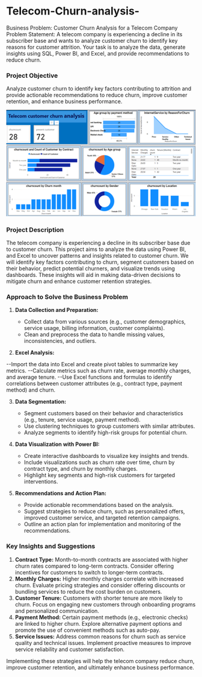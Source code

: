 # Telecom-Churn-analysis-
Business Problem: Customer Churn Analysis for a Telecom Company
Problem Statement: A telecom company is experiencing a decline in its subscriber base and wants to analyze customer churn to identify key reasons for customer attrition. Your task is to analyze the data, generate insights using SQL, Power BI, and Excel, and provide recommendations to reduce churn.

### Project Objective
Analyze customer churn to identify key factors contributing to attrition and provide actionable recommendations to reduce churn, improve customer retention, and enhance business performance.


![image alt](telechurnreport.png)


### Project Description
The telecom company is experiencing a decline in its subscriber base due to customer churn. This project aims to analyze the data using Power BI, and Excel to uncover patterns and insights related to customer churn. We will identify key factors contributing to churn, segment customers based on their behavior, predict potential churners, and visualize trends using dashboards. These insights will aid in making data-driven decisions to mitigate churn and enhance customer retention strategies.

### Approach to Solve the Business Problem

1. **Data Collection and Preparation:**
   - Collect data from various sources (e.g., customer demographics, service usage, billing information, customer complaints).
   - Clean and preprocess the data to handle missing values, inconsistencies, and outliers.
  

2. **Excel Analysis:**

--Import the data into Excel and create pivot tables to summarize key metrics.
--Calculate metrics such as churn rate, average monthly charges, and average tenure.
--Use Excel functions and formulas to identify correlations between customer attributes (e.g., contract type, payment method) and churn.

3. **Data Segmentation:**
   - Segment customers based on their behavior and characteristics (e.g., tenure, service usage, payment method).
   - Use clustering techniques to group customers with similar attributes.
   - Analyze segments to identify high-risk groups for potential churn.

4. **Data Visualization with Power BI:**
   - Create interactive dashboards to visualize key insights and trends.
   - Include visualizations such as churn rate over time, churn by contract type, and churn by monthly charges.
   - Highlight key segments and high-risk customers for targeted interventions.

5. **Recommendations and Action Plan:**
   - Provide actionable recommendations based on the analysis.
   - Suggest strategies to reduce churn, such as personalized offers, improved customer service, and targeted retention campaigns.
   - Outline an action plan for implementation and monitoring of the recommendations.

### Key Insights and Suggestions

1. **Contract Type:** Month-to-month contracts are associated with higher churn rates compared to long-term contracts. Consider offering incentives for customers to switch to longer-term contracts.
2. **Monthly Charges:** Higher monthly charges correlate with increased churn. Evaluate pricing strategies and consider offering discounts or bundling services to reduce the cost burden on customers.
3. **Customer Tenure:** Customers with shorter tenure are more likely to churn. Focus on engaging new customers through onboarding programs and personalized communication.
4. **Payment Method:** Certain payment methods (e.g., electronic checks) are linked to higher churn. Explore alternative payment options and promote the use of convenient methods such as auto-pay.
5. **Service Issues:** Address common reasons for churn such as service quality and technical issues. Implement proactive measures to improve service reliability and customer satisfaction.

Implementing these strategies will help the telecom company reduce churn, improve customer retention, and ultimately enhance business performance.


